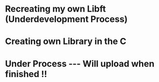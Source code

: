 # Recreating my own Libft (Underdevelopment Process)

# Creating own Library in the C  

# Under Process --- Will upload when finished  !! 
